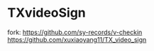 # TXvideoSign
fork:
https://github.com/sy-records/v-checkin
<br>
https://github.com/xuxiaoyang11/TX_video_sign
